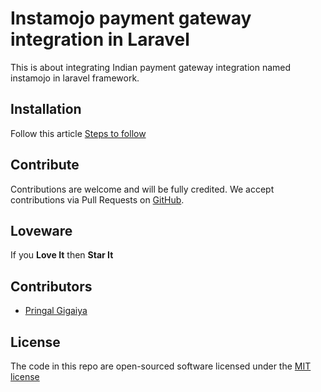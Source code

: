 # Instamojo payment gateway integration in Laravel

 This is about integrating Indian payment gateway integration named instamojo in laravel framework.

**Installation**
-

Follow this article <a href="https://codescompanion.com/instamojo-payment-gateway-integration-in-laravel/">Steps to follow</a>


**Contribute**
-

Contributions are welcome and will be fully credited. We accept contributions via Pull Requests on [GitHub](https://github.com/pringal/InstamojoLaravel).

**Loveware**
-

If you **Love It** then **Star It**

**Contributors**
-

* [Pringal Gigaiya](https://github.com/pringal)

**License**
-

The code in this repo are open-sourced software licensed under the [MIT license](http://opensource.org/licenses/MIT)
